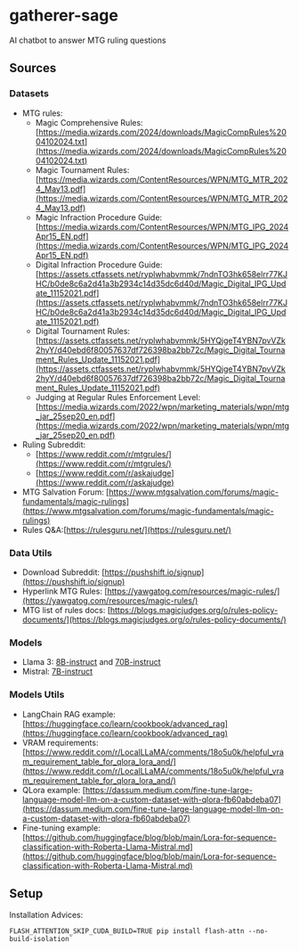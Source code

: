 # gatherer-sage
AI chatbot to answer MTG ruling questions

## Sources
### Datasets
- MTG rules: 
  - Magic Comprehensive Rules: [https://media.wizards.com/2024/downloads/MagicCompRules%2004102024.txt](https://media.wizards.com/2024/downloads/MagicCompRules%2004102024.txt)
  - Magic Tournament Rules: [https://media.wizards.com/ContentResources/WPN/MTG_MTR_2024_May13.pdf](https://media.wizards.com/ContentResources/WPN/MTG_MTR_2024_May13.pdf)
  - Magic Infraction Procedure Guide: [https://media.wizards.com/ContentResources/WPN/MTG_IPG_2024Apr15_EN.pdf](https://media.wizards.com/ContentResources/WPN/MTG_IPG_2024Apr15_EN.pdf)
  - Digital Infraction Procedure Guide: [https://assets.ctfassets.net/ryplwhabvmmk/7ndnTO3hk658elrr77KJHC/b0de8c6a2d41a3b2934c14d35dc6d40d/Magic_Digital_IPG_Update_11152021.pdf](https://assets.ctfassets.net/ryplwhabvmmk/7ndnTO3hk658elrr77KJHC/b0de8c6a2d41a3b2934c14d35dc6d40d/Magic_Digital_IPG_Update_11152021.pdf)
  - Digital Tournament Rules: [https://assets.ctfassets.net/ryplwhabvmmk/5HYQjgeT4YBN7pvVZk2hyY/d40ebd6f80057637df726398ba2bb72c/Magic_Digital_Tournament_Rules_Update_11152021.pdf](https://assets.ctfassets.net/ryplwhabvmmk/5HYQjgeT4YBN7pvVZk2hyY/d40ebd6f80057637df726398ba2bb72c/Magic_Digital_Tournament_Rules_Update_11152021.pdf)
  - Judging at Regular Rules Enforcement Level: [https://media.wizards.com/2022/wpn/marketing_materials/wpn/mtg_jar_25sep20_en.pdf](https://media.wizards.com/2022/wpn/marketing_materials/wpn/mtg_jar_25sep20_en.pdf)
- Ruling Subreddit: 
  - [https://www.reddit.com/r/mtgrules/](https://www.reddit.com/r/mtgrules/)
  - [https://www.reddit.com/r/askajudge](https://www.reddit.com/r/askajudge)
- MTG Salvation Forum: [https://www.mtgsalvation.com/forums/magic-fundamentals/magic-rulings](https://www.mtgsalvation.com/forums/magic-fundamentals/magic-rulings)
- Rules Q&A:[https://rulesguru.net/](https://rulesguru.net/)

### Data Utils
- Download Subreddit: [https://pushshift.io/signup](https://pushshift.io/signup)
- Hyperlink MTG Rules: [https://yawgatog.com/resources/magic-rules/](https://yawgatog.com/resources/magic-rules/)
- MTG list of rules docs: [https://blogs.magicjudges.org/o/rules-policy-documents/](https://blogs.magicjudges.org/o/rules-policy-documents/)

### Models
- Llama 3: [8B-instruct](https://huggingface.co/meta-llama/Meta-Llama-3-8B-Instruct) and [70B-instruct](https://huggingface.co/meta-llama/Meta-Llama-3-70B-Instruct)
- Mistral: [7B-instruct](https://huggingface.co/mistralai/Mistral-7B-Instruct-v0.3)

### Models Utils
- LangChain RAG example: [https://huggingface.co/learn/cookbook/advanced_rag](https://huggingface.co/learn/cookbook/advanced_rag)
- VRAM requirements: [https://www.reddit.com/r/LocalLLaMA/comments/18o5u0k/helpful_vram_requirement_table_for_qlora_lora_and/](https://www.reddit.com/r/LocalLLaMA/comments/18o5u0k/helpful_vram_requirement_table_for_qlora_lora_and/)
- QLora example: [https://dassum.medium.com/fine-tune-large-language-model-llm-on-a-custom-dataset-with-qlora-fb60abdeba07](https://dassum.medium.com/fine-tune-large-language-model-llm-on-a-custom-dataset-with-qlora-fb60abdeba07)
- Fine-tuning example: [https://github.com/huggingface/blog/blob/main/Lora-for-sequence-classification-with-Roberta-Llama-Mistral.md](https://github.com/huggingface/blog/blob/main/Lora-for-sequence-classification-with-Roberta-Llama-Mistral.md)

## Setup

Installation Advices:
```
FLASH_ATTENTION_SKIP_CUDA_BUILD=TRUE pip install flash-attn --no-build-isolation`
```
